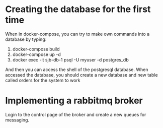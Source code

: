 # Creating the database for the first time
When in docker-compose, you can try to make own commands into a database by typing:

1. docker-compose build
2. docker-compose up -d
3. docker exec -it sjb-db-1 psql -U myuser -d postgres_db

And then you can access the shell of the postgresql database.
When accessed the database, you should create a new database and new table called orders for the system to work

# Implementing a rabbitmq broker
Login to the control page of the broker and create a new queues for messaging.